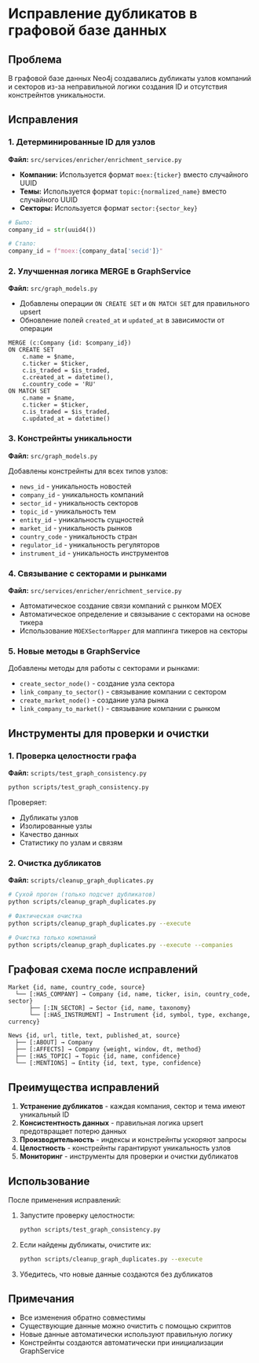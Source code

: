 # Исправление дубликатов в графовой базе данных

## Проблема
В графовой базе данных Neo4j создавались дубликаты узлов компаний и секторов из-за неправильной логики создания ID и отсутствия констрейнтов уникальности.

## Исправления

### 1. Детерминированные ID для узлов

**Файл:** `src/services/enricher/enrichment_service.py`

- **Компании:** Используется формат `moex:{ticker}` вместо случайного UUID
- **Темы:** Используется формат `topic:{normalized_name}` вместо случайного UUID
- **Секторы:** Используется формат `sector:{sector_key}`

```python
# Было:
company_id = str(uuid4())

# Стало:
company_id = f"moex:{company_data['secid']}"
```

### 2. Улучшенная логика MERGE в GraphService

**Файл:** `src/graph_models.py`

- Добавлены операции `ON CREATE SET` и `ON MATCH SET` для правильного upsert
- Обновление полей `created_at` и `updated_at` в зависимости от операции

```cypher
MERGE (c:Company {id: $company_id})
ON CREATE SET 
    c.name = $name,
    c.ticker = $ticker,
    c.is_traded = $is_traded,
    c.created_at = datetime(),
    c.country_code = 'RU'
ON MATCH SET 
    c.name = $name,
    c.ticker = $ticker,
    c.is_traded = $is_traded,
    c.updated_at = datetime()
```

### 3. Констрейнты уникальности

**Файл:** `src/graph_models.py`

Добавлены констрейнты для всех типов узлов:
- `news_id` - уникальность новостей
- `company_id` - уникальность компаний
- `sector_id` - уникальность секторов
- `topic_id` - уникальность тем
- `entity_id` - уникальность сущностей
- `market_id` - уникальность рынков
- `country_code` - уникальность стран
- `regulator_id` - уникальность регуляторов
- `instrument_id` - уникальность инструментов

### 4. Связывание с секторами и рынками

**Файл:** `src/services/enricher/enrichment_service.py`

- Автоматическое создание связи компаний с рынком MOEX
- Автоматическое определение и связывание с секторами на основе тикера
- Использование `MOEXSectorMapper` для маппинга тикеров на секторы

### 5. Новые методы в GraphService

Добавлены методы для работы с секторами и рынками:
- `create_sector_node()` - создание узла сектора
- `link_company_to_sector()` - связывание компании с сектором
- `create_market_node()` - создание узла рынка
- `link_company_to_market()` - связывание компании с рынком

## Инструменты для проверки и очистки

### 1. Проверка целостности графа

**Файл:** `scripts/test_graph_consistency.py`

```bash
python scripts/test_graph_consistency.py
```

Проверяет:
- Дубликаты узлов
- Изолированные узлы
- Качество данных
- Статистику по узлам и связям

### 2. Очистка дубликатов

**Файл:** `scripts/cleanup_graph_duplicates.py`

```bash
# Сухой прогон (только подсчет дубликатов)
python scripts/cleanup_graph_duplicates.py

# Фактическая очистка
python scripts/cleanup_graph_duplicates.py --execute

# Очистка только компаний
python scripts/cleanup_graph_duplicates.py --execute --companies
```

## Графовая схема после исправлений

```
Market {id, name, country_code, source}
  └── [:HAS_COMPANY] → Company {id, name, ticker, isin, country_code, sector}
      ├── [:IN_SECTOR] → Sector {id, name, taxonomy}
      └── [:HAS_INSTRUMENT] → Instrument {id, symbol, type, exchange, currency}

News {id, url, title, text, published_at, source}
  ├── [:ABOUT] → Company
  ├── [:AFFECTS] → Company {weight, window, dt, method}
  ├── [:HAS_TOPIC] → Topic {id, name, confidence}
  └── [:MENTIONS] → Entity {id, text, type, confidence}
```

## Преимущества исправлений

1. **Устранение дубликатов** - каждая компания, сектор и тема имеют уникальный ID
2. **Консистентность данных** - правильная логика upsert предотвращает потерю данных
3. **Производительность** - индексы и констрейнты ускоряют запросы
4. **Целостность** - констрейнты гарантируют уникальность узлов
5. **Мониторинг** - инструменты для проверки и очистки дубликатов

## Использование

После применения исправлений:

1. Запустите проверку целостности:
   ```bash
   python scripts/test_graph_consistency.py
   ```

2. Если найдены дубликаты, очистите их:
   ```bash
   python scripts/cleanup_graph_duplicates.py --execute
   ```

3. Убедитесь, что новые данные создаются без дубликатов

## Примечания

- Все изменения обратно совместимы
- Существующие данные можно очистить с помощью скриптов
- Новые данные автоматически используют правильную логику
- Констрейнты создаются автоматически при инициализации GraphService
